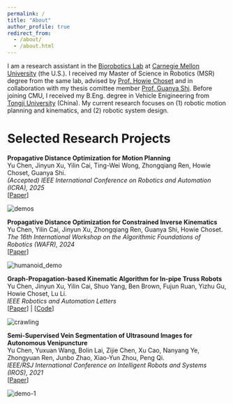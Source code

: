 ```yaml
---
permalink: /
title: "About"
author_profile: true
redirect_from: 
  - /about/
  - /about.html
---
```


I am a research assistant in the [Biorobotics Lab](https://biorobotics.org/) at [Carnegie Mellon University](https://www.ri.cmu.edu/) (the U.S.). I received my Master of Science in Robotics (MSR) degree from the same lab, advised by [Prof. Howie Choset](https://www.cs.cmu.edu/~choset/) and in collaboration with my thesis comittee member [Prof. Guanya Shi](https://www.gshi.me/). Before joining CMU, I received my B.Eng. degree in Vehicle Enigineering from [Tongji University](https://www.tongji.edu.cn/) (China). My current research focuses on (1) robotic motion planning and kinematics, and (2) robotic system design.

Selected Research Projects
======

**Propagative Distance Optimization for Motion Planning**  
Yu Chen, Jinyun Xu, Yilin Cai, Ting-Wei Wong, Zhongqiang Ren, Howie Choset, Guanya Shi.  
_(Accepted) IEEE International Conference on Robotics and Automation (ICRA), 2025_  
\[[Paper](https://drive.google.com/file/d/17KRTaoDTP2KOWd8UxQZlynEN1Uo3FjA7/view?usp=sharing)\]

![demos](https://github.com/user-attachments/assets/90412f4d-acb0-4fe4-85a1-4c957c3ce980)

**Propagative Distance Optimization for Constrained Inverse Kinematics**  
Yu Chen, Yilin Cai, Jinyun Xu, Zhongqiang Ren, Guanya Shi, Howie Choset.  
_The 16th International Workshop on the Algorithmic Foundations of Robotics (WAFR), 2024_  
\[[Paper](https://arxiv.org/abs/2406.11572)\]

![humanoid_demo](https://github.com/user-attachments/assets/79fe4b0e-a22c-4418-8e6c-90157e39144a)

**Graph-Propagation-based Kinematic Algorithm for In-pipe Truss Robots**  
Yu Chen, Jinyun Xu, Yilin Cai, Shuo Yang, Ben Brown, Fujun Ruan, Yizhu Gu, Howie Choset, Lu Li.  
_IEEE Robotics and Automation Letters_  
\[[Paper](https://ieeexplore.ieee.org/abstract/document/10494897)\] | \[[Code](https://github.com/Neuling-jpg/In-Pipe-Truss-Robot)\]

![crawling](https://github.com/user-attachments/assets/ba4dc368-7000-4306-8ea1-76d54030abb2)

**Semi-Supervised Vein Segmentation of Ultrasound Images for Autonomous Venipuncture**  
Yu Chen, Yuxuan Wang, Bolin Lai, Zijie Chen, Xu Cao, Nanyang Ye, Zhongyuan Ren, Junbo Zhao, Xiao-Yun Zhou, Peng Qi.  
_IEEE/RSJ International Conference on Intelligent Robots and Systems (IROS), 2021_  
\[[Paper](https://ieeexplore.ieee.org/abstract/document/9636149)\]

![demo-1](https://github.com/user-attachments/assets/78d58873-00c9-4195-a767-02d1fc396604)
